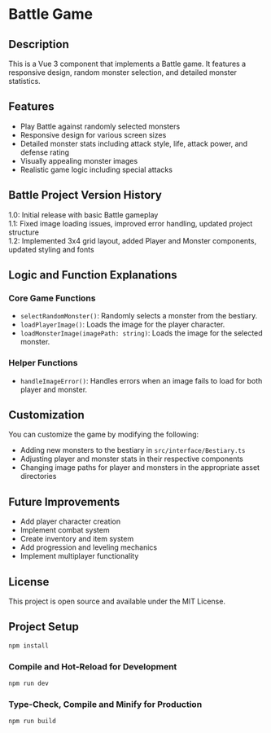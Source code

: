# Battle Game

## Description

This is a Vue 3 component that implements a Battle game. It features a responsive design, random monster selection, and detailed monster statistics.

## Features

- Play Battle against randomly selected monsters
- Responsive design for various screen sizes
- Detailed monster stats including attack style, life, attack power, and defense rating
- Visually appealing monster images
- Realistic game logic including special attacks

## Battle Project Version History

1.0: Initial release with basic Battle gameplay  
1.1: Fixed image loading issues, improved error handling, updated project structure  
1.2: Implemented 3x4 grid layout, added Player and Monster components, updated styling and fonts

## Logic and Function Explanations

### Core Game Functions

- `selectRandomMonster()`: Randomly selects a monster from the bestiary.
- `loadPlayerImage()`: Loads the image for the player character.
- `loadMonsterImage(imagePath: string)`: Loads the image for the selected monster.

### Helper Functions

- `handleImageError()`: Handles errors when an image fails to load for both player and monster.

## Customization

You can customize the game by modifying the following:

- Adding new monsters to the bestiary in `src/interface/Bestiary.ts`
- Adjusting player and monster stats in their respective components
- Changing image paths for player and monsters in the appropriate asset directories

## Future Improvements

- Add player character creation
- Implement combat system
- Create inventory and item system
- Add progression and leveling mechanics
- Implement multiplayer functionality

## License

This project is open source and available under the MIT License.

## Project Setup

```sh
npm install
```

### Compile and Hot-Reload for Development

```sh
npm run dev
```

### Type-Check, Compile and Minify for Production

```sh
npm run build
```
